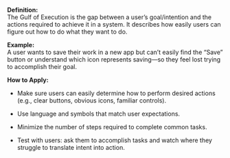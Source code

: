 **Definition:**  
The Gulf of Execution is the gap between a user’s goal/intention and the actions required to achieve it in a system. It describes how easily users can figure out how to do what they want to do.

**Example:**  
A user wants to save their work in a new app but can’t easily find the “Save” button or understand which icon represents saving—so they feel lost trying to accomplish their goal.

**How to Apply:**

- Make sure users can easily determine how to perform desired actions (e.g., clear buttons, obvious icons, familiar controls).
    
- Use language and symbols that match user expectations.
    
- Minimize the number of steps required to complete common tasks.
    
- Test with users: ask them to accomplish tasks and watch where they struggle to translate intent into action.